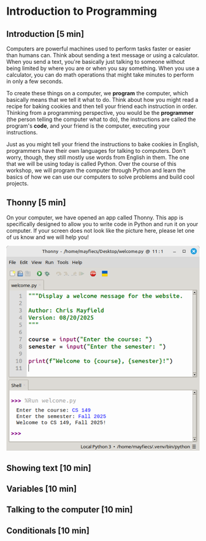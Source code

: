 # Introduction to Programming

## Introduction [5 min]

Computers are powerful machines used to perform tasks faster or easier than humans can. Think about sending a text message or using a calculator. When you send a text, you're basically just talking to someone without being limited by where you are or when you say something. When you use a calculator, you can do math operations that might take minutes to perform in only a few seconds.

To create these things on a computer, we **program** the computer, which basically means that we tell it what to do. Think about how you might read a recipe for baking cookies and then tell your friend each instruction in order. Thinking from a programming perspective, you would be the **programmer** (the person telling the computer what to do), the instructions are called the program's **code**, and your friend is the computer, executing your instructions.

Just as you might tell your friend the instructions to bake cookies in English, programmers have their own languages for talking to computers. Don't worry, though, they still mostly use words from English in them. The one that we will be using today is called Python. Over the course of this workshop, we will program the computer through Python and learn the basics of how we can use our computers to solve problems and build cool projects.

## Thonny [5 min]

On your computer, we have opened an app called Thonny. This app is specifically designed to allow you to write code in Python and run it on your computer. If your screen does not look like the picture here, please let one of us know and we will help you!

![Thonny with code editor and shell open](img/thonny.png)

## Showing text [10 min]

## Variables [10 min]

## Talking to the computer [10 min]

## Conditionals [10 min]
